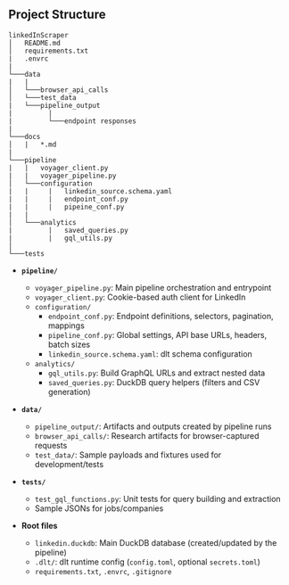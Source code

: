 
## Project Structure

```
linkedInScraper
│   README.md
│   requirements.txt
|   .envrc   
| 
└───data
|   |
│   └───browser_api_calls
│   └───test_data
|   └───pipeline_output
|         |
|         └───endpoint responses
|
└───docs
│   |   *.md
|   
└───pipeline
|   |   voyager_client.py
|   |   voyager_pipeline.py 
│   └───configuration
|   |     |   linkedin_source.schema.yaml
|   |     |   endpoint_conf.py 
|   |     |   pipeine_conf.py 
|   |     
│   └───analytics
|         |   saved_queries.py
|         |   gql_utils.py
│   
└───tests
```

- **`pipeline/`**
  - `voyager_pipeline.py`: Main pipeline orchestration and entrypoint
  - `voyager_client.py`: Cookie-based auth client for LinkedIn
  - `configuration/`
    - `endpoint_conf.py`: Endpoint definitions, selectors, pagination, mappings
    - `pipeline_conf.py`: Global settings, API base URLs, headers, batch sizes
    - `linkedin_source.schema.yaml`: dlt schema configuration
  - `analytics/`
    - `gql_utils.py`: Build GraphQL URLs and extract nested data
    - `saved_queries.py`: DuckDB query helpers (filters and CSV generation)

- **`data/`**
  - `pipeline_output/`: Artifacts and outputs created by pipeline runs
  - `browser_api_calls/`: Research artifacts for browser-captured requests
  - `test_data/`: Sample payloads and fixtures used for development/tests

- **`tests/`**
  - `test_gql_functions.py`: Unit tests for query building and extraction
  - Sample JSONs for jobs/companies

- **Root files**
  - `linkedin.duckdb`: Main DuckDB database (created/updated by the pipeline)
  - `.dlt/`: dlt runtime config (`config.toml`, optional `secrets.toml`)
  - `requirements.txt`, `.envrc`, `.gitignore`
